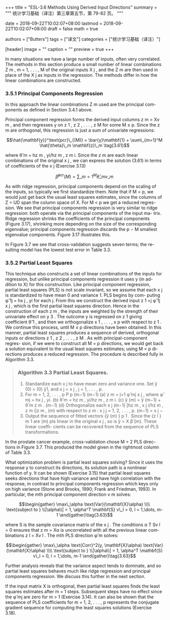 +++
title = "ESL-3.6 Methods Using Derived Input Directions"
summary = """
统计学习基础（译注）第三章第五节，第 79-82 页。
"""

date = 2018-09-22T10:02:07+08:00
lastmod = 2018-09-22T10:02:07+08:00
draft = false
math = true

authors = ["Butters"]
tags = ["译文"]
categories = ["统计学习基础（译注）"]

[header]
image = ""
caption = ""
preview = true
+++

In many situations we have a large number of inputs, often very correlated.
The methods in this section produce a small number of linear combinations
Z m , m = 1, . . . , M of the original inputs X j , and the Z m are then used in
place of the X j as inputs in the regression. The methods differ in how the
linear combinations are constructed.

### 3.5.1 Principal Components Regression

In this approach the linear combinations Z m used are the principal com-
ponents as defined in Section 3.4.1 above.

Principal component regression forms the derived input columns z m =
Xv m , and then regresses y on z 1 , z 2 , . . . , z M for some M ≤ p. Since the z m
are orthogonal, this regression is just a sum of univariate regressions:

$$\hat{\mathbf{y}}^\text{pcr}\_{(M)} =
\bar{y}\mathbf{1} + \sum\_{m=1}^M \hat{\theta}\_m \mathbf{z}\_m \tag{3.61}$$

where θ̂ m = hz m , yi/hz m , z m i. Since the z m are each linear combinations
of the original x j , we can express the solution (3.61) in terms of coefficients
of the x j (Exercise 3.13)

$$\hat{\beta}^\text{pcr}(M) = \sum\_{m=1}^M \hat{\theta}\_m v\_m \tag{3.62}$$

As with ridge regression, principal components depend on the scaling of
the inputs, so typically we first standardize them. Note that if M = p, we
would just get back the usual least squares estimates, since the columns of
Z = UD span the column space of X. For M < p we get a reduced regres-
sion. We see that principal components regression is very similar to ridge
regression: both operate via the principal components of the input ma-
trix. Ridge regression shrinks the coefficients of the principal components
(Figure 3.17), shrinking more depending on the size of the corresponding
eigenvalue; principal components regression discards the p − M smallest
eigenvalue components. Figure 3.17 illustrates this.

In Figure 3.7 we see that cross-validation suggests seven terms; the re-
sulting model has the lowest test error in Table 3.3.

### 3.5.2 Partial Least Squares

This technique also constructs a set of linear combinations of the inputs
for regression, but unlike principal components regression it uses y (in ad-
dition to X) for this construction. Like principal component regression,
partial least squares (PLS) is not scale invariant, so we assume that each
x j is standardized to have mean 0 and variance 1. PLS begins by com-
puting φ̂ 1j = hx j , yi for each j. From this we construct the derived input
z 1 =j φ̂ 1j x j , which is the first partial least squares direction. Hence
in the construction of each z m , the inputs are weighted by the strength
of their univariate effect on y 3 . The outcome y is regressed on z 1 giving
coefficient θ̂ 1 , and then we orthogonalize x 1 , . . . , x p with respect to z 1 . We
continue this process, until M ≤ p directions have been obtained. In this
manner, partial least squares produces a sequence of derived, orthogonal
inputs or directions z 1 , z 2 , . . . , z M . As with principal-component regres-
sion, if we were to construct all M = p directions, we would get back a
solution equivalent to the usual least squares estimates; using M < p di-
rections produces a reduced regression. The procedure is described fully in
Algorithm 3.3.

> ### Algorithm 3.3 Partial Least Squares.
> 1. Standardize each x j to have mean zero and variance one. Set ŷ (0) =
> (0)
> ȳ1, and x j = x j , j = 1, . . . , p.
> 2. For m = 1, 2, . . . , p
> P p
> (m−1)
> (m−1)
> (a) z m = j=1 φ̂ mj x j
> , where φ̂ mj = hx j
> , yi.
> (b) θ̂ m = hz m , yi/hz m , z m i.
> (c) ŷ (m) = ŷ (m−1) + θ̂ m z m .
> (m−1)
> (d) Orthogonalize each x j
> (m−1)
> [hz m , x j
> i/hz m , z m i]z m ,
> (m)
> with respect to z m : x j
> j = 1, 2, . . . , p.
> (m−1)
> = x j
> −
> 3. Output the sequence of fitted vectors {ŷ (m) } p 1 . Since the {z l } m
> 1 are
> (m)
> pls
> linear in the original x j , so is ŷ
> = X β̂ (m). These linear coeffi-
> cients can be recovered from the sequence of PLS transformations.

In the prostate cancer example, cross-validation chose M = 2 PLS direc-
tions in Figure 3.7. This produced the model given in the rightmost column
of Table 3.3.

What optimization problem is partial least squares solving? Since it uses
the response y to construct its directions, its solution path is a nonlinear
function of y. It can be shown (Exercise 3.15) that partial least squares
seeks directions that have high variance and have high correlation with the
response, in contrast to principal components regression which keys only
on high variance (Stone and Brooks, 1990; Frank and Friedman, 1993). In
particular, the mth principal component direction v m solves:

$$\begin{gather}
\max\_\alpha \text{Var}(\mathbf{X}\alpha) \\\\ \text{subject to }
\\|\alpha\\| = 1, \alpha^T \mathbf{S} v\_l = 0, l = 1,\dots, m-1
\end{gather}\tag{3.63}$$

where S is the sample covariance matrix of the x j . The conditions α T Sv l =
0 ensures that z m = Xα is uncorrelated with all the previous linear com-
binations z l = Xv l . The mth PLS direction φ̂ m solves:

$$\begin{gather}
\max\_\alpha \text{Corr}^2(y, \mathbf{X}\alpha)
\text{Var}(\mathbf{X}\alpha) \\\\ \text{subject to }
\\|\alpha\\| = 1, \alpha^T \mathbf{S} v\_l = 0, l = 1,\dots, m-1
\end{gather}\tag{3.63}$$

Further analysis reveals that the variance aspect tends to dominate, and
so partial least squares behaves much like ridge regression and principal
components regression. We discuss this further in the next section.

If the input matrix X is orthogonal, then partial least squares finds the
least squares estimates after m = 1 steps. Subsequent steps have no effect
since the φ̂ mj are zero for m > 1 (Exercise 3.14). It can also be shown that
the sequence of PLS coefficients for m = 1, 2, . . . , p represents the conjugate
gradient sequence for computing the least squares solutions (Exercise 3.18).